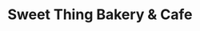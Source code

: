 ---
title: "Sweet Thing Bakery & Cafe"
url: /statesville/sweet-thing-bakery-und-cafe/
shop: Bäckerei
---